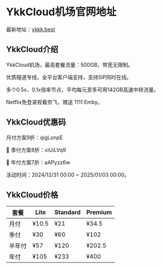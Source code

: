 # YkkCloud机场官网地址

最新地址：[ykkk.best](https://d2nc7bsa.ykkk.best/#/register?code=R2rjTLv7)

## YkkCloud介绍

YkkCloud机场，最高套餐流量：500GB，带宽无限制。

优质隧道专线，全平台客户端支持，支持5IP同时在线。

多个0.5x、0.1x倍率节点，平均每元至多可用142GB高速中转流量。

Netflix免登录观看奈飞，赠送 1111 Emby。

## YkkCloud优惠码

月付方案9折：qigLonpE

🔎  季付方案8折：xiUiLVq9

🔎  年付方案7折：aAPyzz6w

活动时间：2024/12/31 00:00 ~ 2025/01/03 00:00。

## YkkCloud价格

|套餐|Lite|Standard|Premium|
|----|----|----|----|
|月付|¥10.5|¥21|¥34.5|
|季付|¥30|¥60|¥102|
|半年付|¥57|¥120|¥202.5|
|年付|¥105|¥233|¥400|
